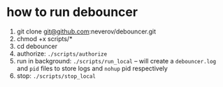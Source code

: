 # how to run debouncer

1. git clone git@github.com:neverov/debouncer.git
2. chmod +x scripts/*
3. cd debouncer
4. authorize: `./scripts/authorize`
5. run in background: `./scripts/run_local` – will create a `debouncer.log` and `pid` files to store logs and `nohup` pid respectively
6. stop: `./scripts/stop_local`